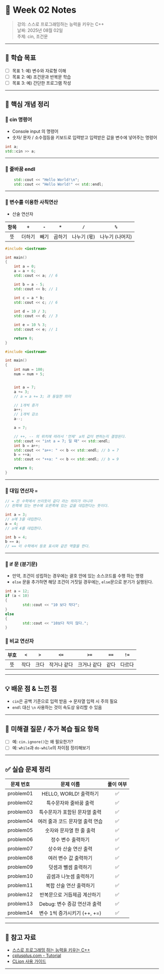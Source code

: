 # 📝 Week 02 Notes

> 강의: 스스로 프로그래밍하는 능력을 키우는 C++  
> 날짜: 2025년 08월 02일  
> 주제: cin, 조건문

---

## 🎯 학습 목표

- [ ] 목표 1: 예) 변수와 자료형 이해
- [ ] 목표 2: 예) 조건문과 반복문 학습
- [ ] 목표 3: 예) 간단한 프로그램 작성

---

## 📌 핵심 개념 정리

### 📍 cin 명령어

- Console input 의 명령어
- 숫자/ 문자 / 소수점등을 키보드로 입력받고 입력받은 값을 변수에 넣어주는 명령어

```cpp
int a;
std::cin >> a;
```

---

### 📍 줄바꿈 endl

```cpp
	std::cout << "Hello World!\n";
	std::cout << "Hello World!" << std::endl;
```

---

### 📍 변수를 이용한 사칙연산

- 산술 연산자

| 항목 | `+` | `-` | `*` | `/` | `%` |
|:----:|:--:|:--:|:--:|:--:|:--:|
| 뜻  | 더하기 | 빼기 | 곱하기 | 나누기 (몫) | 나누기 (나머지) |

```cpp
#include <iostream>

int main() 
{
	int a = 0;
	a = a + 6;
	std::cout << a; // 6

	int b = a - 5;
	std::cout << b; // 1

	int c = a * b;
	std::cout << c; // 6
	
	int d = 10 / 3;
	std::cout << d; // 3

	int e = 10 % 3;
	std::cout << e; // 1

	return 0;
}
```

```cpp
#include <iostream>

int main() 
{
	int num = 100;
	num = num + 5;


	int a = 7;
	a += 3;
	// a = a += 3; 과 동일한 의미

	// 1개씩 증가
	a++;
	// 1개씩 감소
	a--;

	a = 7;

	// ++, -- 의 위치에 따라서 '언제' a의 값이 변하는지 결정된다.
	std::cout << "int a = 7; 일 때" << std::endl;
	int b = a++;
	std::cout << "a++: " << b << std::endl; // b = 7
	b = ++a;
	std::cout << "++a: " << b << std::endl; // b = 9

	return 0;
}
```

---

### 📍 대입 연산자 `=`

```cpp
// = 은 수학에서 쓰이듯이 같다 라는 의미가 아니라 
// 왼쪽에 있는 변수에 오른쪽에 있는 값을 대입한다는 뜻이다. 

int a = 3;
// a에 3을 대입한다.
a = 4;
// a에 4를 대입한다.

int b = 4;
b == a;
// == 이 수학에서 등호 표시와 같은 역할을 한다.
```

---

### 📍 if 문 (분기문)

- 만약, 조건이 성립하는 경우에는 괄호 안에 있는 소스코드를 수행 하는 명령
- `else` 문을 추가하면 해당 조건이 거짓일 경우에는, `else`문으로 분기가 실행된다.

```cpp
int a = 12;
if (a < 10)
{
		std::cout << "10 보다 작다";
}
else
{
		std::cout << "10보다 작지 않다.";
}
```

### 📍 비교 연산자
| 부호     | `<`   | `>`   | `<=`  | `>=`  | `==`  | `!=`  |
|:--------:|:-----:|:-----:|:-----:|:-----:|:-----:|:-----:|
| 뜻       | 작다  | 크다  | 작거나 같다 | 크거나 같다 | 같다  | 다르다 |

---

## 💡 배운 점 & 느낀 점

- `cin`은 공백 기준으로 입력 받음 → 문자열 입력 시 주의 필요
- `endl` 대신 `\n` 사용하는 것이 속도상 유리할 수 있음

---

## 🧠 미해결 질문 / 추가 복습 필요 항목

- [ ] 예: `cin.ignore()`는 왜 필요한가?
- [ ] 예: `while`과 `do-while`의 차이점 정리해보기

---

## ✅ 실습 문제 정리

|   문제 번호   |        문제 이름         | 풀이 여부 |
|:---------:|:--------------------:|:-----:|
| problem01 |  HELLO, WORLD! 출력하기  |  ✅    |
| problem02 |     특수문자와 줄바꿈 출력     |   ✅   |
| problem03 |   특수문자가 포함된 문자열 출력   |   ✅   |
| problem04 |  여러 줄과 코드 문자열 출력 연습  |   ✅   |
| problem05 |    숫자와 문자열 한 줄 출력    |   ✅   |
| problem06 |      정수 변수 출력하기      |   ✅   |
| problem07 |     상수와 산술 연산 출력     |   ✅   |
| problem08 |     여러 변수 값 출력하기     |   ✅   |
| problem09 |     덧셈과 뺄셈 출력하기      |   ✅   |
| problem10 |     곱셈과 나눗셈 출력하기     |   ✅   |
| problem11 |    복합 산술 연산 출력하기     |   ✅   |
| problem12 |   반복문으로 거듭제곱 계산하기    |   ✅   |
| problem13 | Debug: 변수 증감 연산과 출력  |   ✅   |
| problem14 | 변수 1씩 증가시키기 (++, +=) |   ✅   |

---

## 🔗 참고 자료

- [스스로 프로그래밍 하는 능력을 키우는 C++](https://typical-slug-3ef.notion.site/LV02-Cin-d591777992f74b4a8377f661a934efd3)
- [cplusplus.com - Tutorial](https://cplusplus.com/doc/tutorial/)
- [CLion 사용 가이드](https://www.jetbrains.com/help/clion/)

---